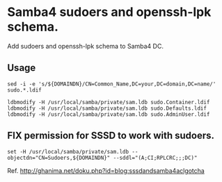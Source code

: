 Samba4 sudoers and openssh-lpk schema.
=======================================

Add sudoers and openssh-lpk schema to Samba4 DC.

Usage
-------

```
sed -i -e 's/${DOMAINDN}/CN=Common_Name,DC=your,DC=domain,DC=name/' sudo.*.ldif

ldbmodify -H /usr/local/samba/private/sam.ldb sudo.Container.ldif
ldbmodify -H /usr/local/samba/private/sam.ldb sudo.Defaults.ldif
ldbmodify -H /usr/local/samba/private/sam.ldb sudo.AdminUser.ldif
```

FIX permission for SSSD to work with sudoers.
----------------------------------------------
```
set -H /usr/local/samba/private/sam.ldb --objectdn="CN=Sudoers,${DOMAINDN}" --sddl="(A;CI;RPLCRC;;;DC)"
```
Ref.
http://ghanima.net/doku.php?id=blog:sssdandsamba4aclgotcha
